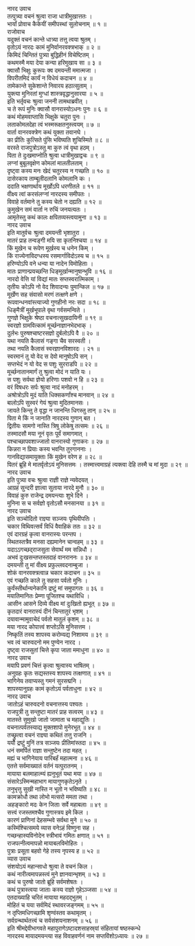 नारद उवाच  
तत्पुत्र्या वचनं श्रुत्वा राजा धात्रीमुखात्ततः ।  
भार्यां प्रोवाच कैकेयीं समीपस्थां सुलोचनाम् ॥ १ ॥  
राजोवाच  
यदुक्तं वचनं कान्ते धात्र्या तत्तु त्वया श्रुतम् ।  
वृतोऽयं नारदः कामं मुनिर्वानरवक्त्रभाक् ॥ २ ॥  
किमिदं चिन्तितं पुत्र्या बुद्धिहीनं विचेष्टितम् ।  
कथमस्मै मया देया कन्या हरिमुखाय सा ॥ ३ ॥  
क्वासौ भिक्षुः कुरूपः क्व दमयन्ती ममात्मजा ।  
विपरीतमिदं कार्यं न विधेयं कदाचन ॥ ४ ॥  
तामेकान्ते सुकेशान्ते निवारय हठात्सुताम् ।  
युक्त्या मुनिरतां मुग्धां शास्त्रवृद्धानुसारया ॥ ५ ॥  
इति भर्तृवचः श्रुत्वा जननी तामथाब्रवीत् ।  
च ते रूपं मुनिः क्वासौ वानरास्योऽधनः पुनः ॥ ६ ॥  
कथं मोहमवाप्तासि भिक्षुके चतुरा पुनः ।  
लताकोमलदेहा त्वं भस्मरूक्षतनुस्त्वयम् ॥ ७ ॥  
वार्ता वानरवक्त्रेण कथं युक्ता तवानघे ।  
का प्रीतिः कुत्सिते पुंसि भविष्यति शुचिस्मिते ॥ ८ ॥  
वरस्ते राजपुत्रोऽस्तु मा कुरु त्वं वृथा हठम् ।  
पिता ते दुःखमाप्नोति श्रुत्वा धात्रीमुखाद्वचः ॥ ९ ॥  
लग्नां बुबूलवृक्षेण कोमलां मालतीलताम् ।  
दृष्ट्वा कस्य मनः खेदं चतुरस्य न गच्छति ॥ १० ॥  
दासेरकाय ताम्बूलीदलानि कोमलानि कः ।  
ददाति भक्षणार्थाय मूर्खोऽपि धरणीतले ॥ ११ ॥  
वीक्ष्य त्वां करसंलग्नां नारदस्य समीपतः ।  
विवाहे वर्तमाने तु कस्य चेतो न दह्यति ॥ १२ ॥  
कुमुखेन समं वार्ता न रुचिं जनयत्यतः ।  
आमृतेस्तु कथं कालः क्षपितव्यस्त्वयामुना ॥ १३ ॥  
नारद उवाच  
इति मातुर्वचः श्रुत्वा दमयन्ती भृशातुरा ।  
मातरं प्राह तन्वङ्गी मयि सा कृतनिश्चया ॥ १४ ॥  
किं मुखेन च रूपेण मूर्खस्य च धनेन किम् ।  
किं राज्येनाविदग्धस्य रसमार्गाविदोऽस्य च ॥ १५ ॥  
हरिण्योऽपि वने धन्या या नादेन विमोहिताः ।  
मातः प्राणान्प्रयच्छन्ति धिङ्‌मूर्खान्मानुषान्भुवि ॥ १६ ॥  
नारदो वेत्ति यां विद्यां मातः सप्तस्वरात्मिकाम् ।  
तृतीयः कोऽपि नो वेद शिवादन्यः पुमान्किल ॥ १७ ॥  
मूर्खेण सह संवासो मरणं तत्क्षणे क्षणे ।  
रूपवान्धनवांस्त्याज्यो गुणहीनो नरः सदा ॥ १८ ॥  
धिङ्‌मैत्रीं मूर्खभूपाले वृथा गर्वसमन्विते ।  
गुणज्ञे भिक्षुके श्रेष्ठा वचनात्सुखदायिनी ॥ १९ ॥  
स्वरज्ञो ग्रामवित्कामं मूर्च्छनाज्ञानभेदभाक् ।  
दुर्लभः पुरुषश्चाष्टरसज्ञो दुर्बलोऽपि वै ॥ २० ॥  
यथा नयति कैलासं गङ्गा चैव सरस्वती ।  
तथा नयति कैलासं स्वरज्ञानविशारदः । २१ ॥  
स्वरमानं तु यो वेद स देवो मानुषोऽपि सन् ।  
सप्तभेदं न यो वेद स पशुः सुरराडपि ॥ २२ ॥  
मूर्च्छनातानमार्गं तु श्रुत्वा मोदं न याति यः ।  
स पशुः सर्वथा ज्ञेयो हरिणाः पशवो न हि ॥ २३ ॥  
वरं विषधरः सर्पः श्रुत्वा नादं मनोहरम् ।  
अश्रोत्रोऽपि मुदं याति धिक्सकर्णांश्च मानवान् ॥ २४ ॥  
बालोऽपि सुस्वरं गेयं श्रुत्वा मुदितमानसः ।  
जायते किन्तु ते वृद्धा न जानन्ति धिगस्तु तान् ॥ २५ ॥  
पिता मे किं न जानाति नारदस्य गुणान् बत ।  
द्वितीयः सामगो नास्ति त्रिषु लोकेषु तत्समः ॥ २६ ॥  
तस्मादसौ मया नूनं वृतः पूर्वं समागमात् ।  
पश्चाच्छापवशाज्जातो वानरास्यो गुणाकरः ॥ २७ ॥  
किन्नरा न प्रियाः कस्य भवन्ति तुरगाननाः ।  
गानविद्यासमायुक्ताः किं मुखेन वरेण ह ॥ २८ ॥  
पितरं ब्रूहि मे मातर्वृतोऽयं मुनिसत्तमः ।
तस्मात्त्वमाग्रहं त्यक्त्वा देहि तस्मै च मां मुदा ॥ २९ ॥  
नारद उवाच  
इति पुत्र्या वचः श्रुत्वा राज्ञी राज्ञे न्यवेदयत् ।  
आग्रहं सुन्दरी ज्ञात्वा सुताया नारदे मुनौ ॥ ३० ॥  
विवाहं कुरु राजेन्द्र दमयन्त्याः शुभे दिने ।  
मुनिना स च सर्वज्ञो वृतोऽसौ मनसानया ॥ ३१ ॥  
नारद उवाच  
इति सञ्चोदितो राज्ञ्या सञ्जयः पृथिवीपतिः ।  
चकार विथिवत्सर्वं विधिं वैवाहिकं ततः ॥ ३२ ॥  
एवं दारग्रहं कृत्वा वानरास्यः परन्तप ।  
स्थितस्तत्रैव मनसा दह्यमानेन चान्वहम् ॥ ३३ ॥  
यदाऽऽगच्छद्‌राजसुता सेवार्थं मम सन्निधौ ।  
अभवं दुःखसन्तप्तस्तदाहं वानराननः ॥ ३४ ॥  
दमयन्ती तु मां वीक्ष्य प्रफुल्लवदनाम्बुजा ।  
शोकं वानरवक्त्रत्वान्न चकार कदाचन ॥ ३५ ॥  
एवं गच्छति काले तु सहसा पर्वतो मुनिः ।  
कुर्वंस्तीर्थान्यनेकानि द्रष्टुं मां समुपागतः ॥ ३६ ॥  
मयातिमानितः प्रेम्णा पूजितश्च यथाविधि ।  
आसीन आसने दिव्ये वीक्ष्य मां दुःखितो ह्यभूत् ॥ ३७ ॥  
कृतदारं वानरास्यं दीनं चिन्तातुरं भृशम् ।  
दयावान्मामुवाचेदं पर्वतो मातुलं कृशम् ॥ ३८ ॥  
मया नारद कोपात्त्वं शप्तोऽसि मुनिसत्तम ।  
निष्कृतिं तस्य शापस्य करोम्यद्य निशामय ॥ ३९ ॥  
भव त्वं चारुवदनो मम पुण्येन नारद ।  
दृष्ट्वा राजसुतां चित्ते कृपा जाता ममाधुना ॥ ४० ॥  
नारद उवाच  
मयापि प्रवणं चित्तं कृत्वा श्रुत्वास्य भाषितम् ।  
अनुग्रहः कृतः सद्यस्तस्य शापस्य तत्क्षणात् ॥ ४१ ॥  
भागिनेय तवाप्यस्तु गमनं सुरसद्मनि ।  
शापस्यानुग्रहः कामं कृतोऽयं पर्वताधुना ॥ ४२ ॥  
नारद उवाच  
जातोऽहं चारुवदनो वचनात्तस्य पश्यतः ।  
राजपुत्री तु सन्तुष्टा मातरं प्राह सत्वरम् ॥ ४३ ॥  
मातस्ते सुमुखो जातो जामाता च महाद्युतिः ।  
वचनात्पर्वतस्याद्य मुक्तशापो मुनेरभूत् ॥ ४४ ॥  
तच्छ्रुत्वा वचनं राज्ञ्या कथितं तत्तु राजनि ।  
ययौ द्रष्टुं मुनिं तत्र सञ्जयः प्रीतिमांस्तदा ॥ ४५ ॥  
धनं समर्पितं राज्ञा सन्तुष्टेन तदा महत् ।  
मह्यं च भागिनेयाय पारिबर्हं महात्मना ॥ ४६ ॥  
एतत्ते सर्वमाख्यातं वर्तनं यत्पुरातनम् ।  
मायाया बलमाहात्म्यं ह्यनुभूतं यथा मया ॥ ४७ ॥  
संसारेऽस्मिन्महाभाग मायागुणकृतेऽनृते ।  
तनुभृत्तु सुखी नास्ति न भूतो न भविष्यति ॥ ४८ ॥  
कामक्रोधौ तथा लोभो मत्सरो ममता तथा ।  
अहङ्कारो मदः केन जिताः सर्वे महाबलाः ॥ ४९ ॥  
सत्त्वं रजस्तमश्चैव गुणास्त्रय इमे किल ।  
कारणं प्राणिनां देहसम्भवे सर्वथा मुने ॥ ५० ॥  
कस्मिंश्चित्समये व्यास वनेऽहं विष्णुना सह ।  
गच्छन्हास्यविनोदेन स्त्रीभावं गमितः क्षणात् ॥ ५१ ॥  
राजपत्नीत्वमापन्नो मायाबलविमोहितः ।  
पुत्राः प्रसूता बहवो गेहे तस्य नृपस्य ह ॥ ५२ ॥  
व्यास उवाच  
संशयोऽयं महान्साधो श्रुत्वा ते वचनं किल ।  
कथं नारीत्वमापन्नस्त्वं मुने ज्ञानवान्भृशम् ॥ ५३ ॥  
कथं च पुरुषो जातो ब्रूहि सर्वमशेषतः ।  
कथं पुत्रास्त्वया जाताः कस्य राज्ञो गृहेऽञ्जसा ॥ ५४ ॥  
एतदाख्याहि चरितं मायाया महदद्‌भुतम् ।  
मोहितं च यया सर्वमिदं स्थावरजङ्गमम् ॥ ५५ ॥  
न तृप्तिमधिगच्छामि शृण्वंस्तव कथामृतम् ।  
सर्वग्रन्थार्थतत्त्वं च सर्वसंशयनाशनम् ॥ ५६ ॥  
इति श्रीमद्देवीभागवते महापुराणेऽष्टादशसाहस्र्यां संहितायां षष्ठस्कन्धे  
नारदस्य मायादमयन्त्या सह विवाहवर्णनं नाम सप्तविंशोऽध्यायः ॥ २७ ॥
